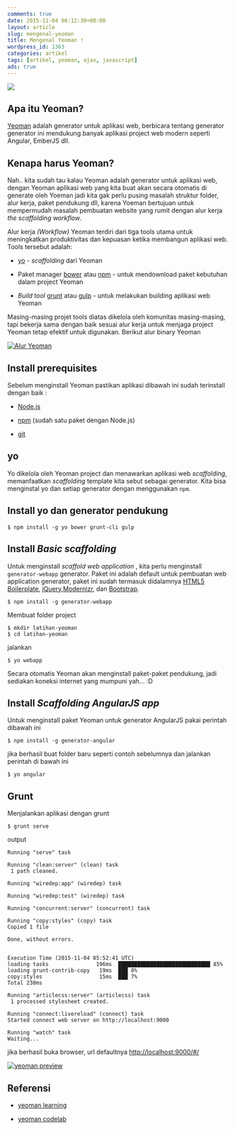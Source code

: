 ```yaml
---
comments: true
date: 2015-11-04 06:12:30+00:00
layout: article
slug: mengenal-yeoman
title: Mengenal Yeoman !
wordpress_id: 1363
categories: artikel
tags: [artikel, yeoman, ajax, javascript]
ads: true
---
```


![](http://i66.tinypic.com/2ytw4g2.jpg)

## Apa itu Yeoman?

[Yeoman](http://yeoman.io/) adalah generator untuk aplikasi web, berbicara tentang generator generator ini mendukung banyak aplikasi project web modern seperti Angular, EmberJS dll.


## Kenapa harus Yeoman?



Nah.. kita sudah tau kalau Yeoman adalah generator untuk aplikasi web, dengan Yeoman aplikasi web yang kita buat akan secara otomatis di generate oleh Yoeman jadi kita gak perlu pusing masalah struktur folder, alur kerja, paket pendukung dll, karena Yoeman bertujuan untuk mempermudah masalah pembuatan website yang rumit dengan alur kerja _the scaffolding workflow_.

<!-- more -->

Alur kerja _(Workflow)_ Yeoman terdiri dari tiga tools utama untuk meningkatkan produktivitas dan kepuasan ketika membangun aplikasi web. Tools tersebut adalah:





  * [yo](https://github.com/yeoman/yo) - _scaffolding_ dari Yeoman


  * Paket manager [bower](http://bower.io/) atau [npm](https://www.npmjs.com/) - untuk mendownload paket kebutuhan dalam project Yeoman


  * _Build tool_ [grunt](http://gruntjs.com/) atau [gulp](http://gulpjs.com/) - untuk melakukan building aplikasi web Yeoman



Masing-masing projet tools diatas dikelola oleh komunitas masing-masing, tapi bekerja sama dengan baik sesuai alur kerja untuk menjaga project Yeoman tetap efektif untuk digunakan. Berikut alur binary Yeoman

[![Alur Yeoman](https://camo.githubusercontent.com/b3665911e14793c7141619f3b6be380f8b92e61d/687474703a2f2f79656f6d616e2e696f2f7374617469632f776f726b666c6f772e356364653834653363302e6a7067)](https://camo.githubusercontent.com/b3665911e14793c7141619f3b6be380f8b92e61d/687474703a2f2f79656f6d616e2e696f2f7374617469632f776f726b666c6f772e356364653834653363302e6a7067)



## [](https://github.com/timposu/source-kode-tutorial/tree/master/yeoman#install-prerequisites)Install prerequisites



Sebelum menginstall Yeoman pastikan aplikasi dibawah ini sudah terinstall dengan baik :





  * [Node.js](https://nodejs.org/)


  * [npm](https://www.npmjs.com/) (sudah satu paket dengan Node.js)


  * [git](https://git-scm.com/)





## [](https://github.com/timposu/source-kode-tutorial/tree/master/yeoman#yo)yo



Yo dikelola oleh Yeoman project dan menawarkan aplikasi web _scaffolding_, memanfaatkan _scaffolding_ template kita sebut sebagai generator. Kita bisa menginstal yo dan setiap generator dengan menggunakan `npm`.



## [](https://github.com/timposu/source-kode-tutorial/tree/master/yeoman#install-yo-dan-generator-pendukung)Install yo dan generator pendukung





    $ npm install -g yo bower grunt-cli gulp








## [](https://github.com/timposu/source-kode-tutorial/tree/master/yeoman#install-basic-scaffolding)Install _Basic scaffolding_



Untuk menginstall _scaffold web application_ , kita perlu menginstall `generator-webapp` generator. Paket ini adalah default untuk pembuatan web application generator, paket ini sudah termasuk didalamnya [HTML5 Boilerplate](https://html5boilerplate.com/), [jQuery](http://jquery.com/),[Modernizr](http://modernizr.com/), dan [Bootstrap](http://getbootstrap.com/).



    $ npm install -g generator-webapp




Membuat folder project



    $ mkdir latihan-yeoman
    $ cd latihan-yeoman




jalankan



    $ yo webapp




Secara otomatis Yeoman akan menginstall paket-paket pendukung, jadi sediakan koneksi internet yang mumpuni yah... :D



## [](https://github.com/timposu/source-kode-tutorial/tree/master/yeoman#install-scaffolding-angularjs-app)Install _Scaffolding AngularJS app_



Untuk menginstall paket Yeoman untuk generator AngularJS pakai perintah dibawah ini



    $ npm install -g generator-angular




jika berhasil buat folder baru seperti contoh sebelumnya dan jalankan perintah di bawah ini



    $ yo angular






## [](https://github.com/timposu/source-kode-tutorial/tree/master/yeoman#grunt)Grunt



Menjalankan aplikasi dengan grunt



    $ grunt serve




output






    Running "serve" task

    Running "clean:server" (clean) task
     1 path cleaned.

    Running "wiredep:app" (wiredep) task

    Running "wiredep:test" (wiredep) task

    Running "concurrent:server" (concurrent) task

    Running "copy:styles" (copy) task
    Copied 1 file

    Done, without errors.


    Execution Time (2015-11-04 05:52:41 UTC)
    loading tasks               196ms  █████████████████████████████ 85%
    loading grunt-contrib-copy   19ms  ███ 8%
    copy:styles                  15ms  ███ 7%
    Total 230ms

    Running "articlecss:server" (articlecss) task
     1 processed stylesheet created.

    Running "connect:livereload" (connect) task
    Started connect web server on http://localhost:9000

    Running "watch" task
    Waiting...









jika berhasil buka browser, url defaultnya [http://localhost:9000/#/](http://localhost:9000/#/)

[![yeoman preview](https://raw.githubusercontent.com/timposu/source-kode-tutorial/master/yeoman/img/pic.png)](https://raw.githubusercontent.com/timposu/source-kode-tutorial/master/yeoman/img/pic.png)



## [](https://github.com/timposu/source-kode-tutorial/tree/master/yeoman#referensi)Referensi







  * [yeoman learning](http://yeoman.io/learning/)


  * [yeoman codelab](http://yeoman.io/codelab/index.html)
